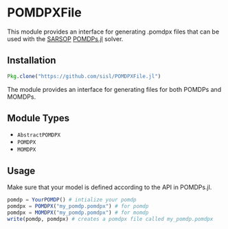 # POMDPXFile

This module provides an interface for generating .pomdpx files that can be used with the [SARSOP](https://github.com/sisl/SARSOP.jl) [POMDPs.jl](https://github.com/sisl/POMDPs.jl) solver. 

## Installation

```julia
Pkg.clone("https://github.com/sisl/POMDPXFile.jl")
```

The module provides an interface for generating files for both POMDPs and MOMDPs. 

## Module Types

- `AbstractPOMDPX`
- `POMDPX`
- `MOMDPX`


## Usage 
Make sure that your model is defined according to the API in POMDPs.jl.

```julia
pomdp = YourPOMDP() # intialize your pomdp
pomdpx = POMDPX("my_pomdp.pomdpx") # for pomdp
pomdpx = MOMDPX("my_pomdp.pomdpx") # for momdp
write(pomdp, pomdpx) # creates a pomdpx file called my_pomdp.pomdpx
```

